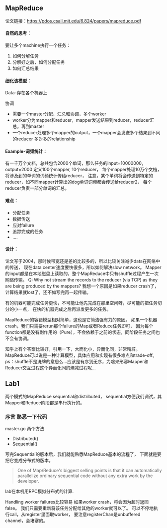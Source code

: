 ## MapReduce

论文链接：https://pdos.csail.mit.edu/6.824/papers/mapreduce.pdf

#### 自然的思考：
要让多个machine执行一个任务：
1. 如何分解任务
2. 分解好之后，如何分配任务
3. 如何汇总结果

#### 细化该模型：

Data-存在各个机器上

协调
- 需要一个master分配、汇总和协调，多个worker
- worker分为mapper和reducer，mapper发送结果到reducer，reducer汇总，再到master
- 一个reducer处理多个mapper的output，一个mapper会发送多个结果到不同的reducer 多对多的relationship
 
#### Example-词频统计：

有一千万个文档，总共包含2000个单词，那么任务的input=10000000，output=2000
定义100个mapper, 10个reducer，
每个mapper处理10万个文档，将涉及到的单词的词频统计传给reducer，
注意，某个单词将会传送到特定的reducer，如不同mapper计算出的dog单词词频都会传送给reducer2，
每个reducer负责一部分单词的汇总。

#### 难点：
- 分配任务
- 数据传送
- 应对failure
- 追踪完成的任务
- ....

#### 设计：
论文写于2004，那时候带宽还是差的比较多的，所以比较关注减少data在网络中的传送，
现在data center速度要快很多，所以如何解决slow network。
Mapper的input都是在本地磁盘上读取的，整个MapReduce中只有shuffle过程产生一次网络传输。
Q: Why not stream the records to the reducer (via TCP) as they are being
       produced by the mappers?
我想一个原因是如果reducer crash了，计算结果就lost了，还不如写完再一起传输。

有的机器可能完成任务更快，不可能让他先完成在那里空闲呀，尽可能的把任务切分的小一点，
在快的机器完成之后再派发更多的任务。

MapReduce的容错模型相对简单，这也是它简洁强有力的原因。
如果一个机器crash，我们只需要rerun那个failure的Map或者Reduce任务即可，
因为每个function都是没有副作用的（Pure），不会依赖于之前的状态，同阶段任务之间也不会有协调。





知乎上有个答案比较好，引用一下，大而化小，异而化同，非常精辟。
MapReduce可以说是一种计算模型，具体应用和实现有很多难点和trade-off。
ps：shuffle不是洗牌的意思么...应该是有序到无序，为啥来形容Mapper和Reducer交互过程这个异而化同的熵减过程呢...

## Lab1
两个模式的MapReduce
sequential和distributed，
sequential方便我们调试，其Mapper和Reduce阶段都是串行执行的。

### 序言 熟悉一下代码
master.go 两个方法
- Distributed()
- Sequential()

写完Sequential的版本后，我们就能熟悉MapReduce基本的流程了，
下面就是要把它变成分布式的版本。
> One of Map/Reduce's biggest selling points is that it can automatically parallelize ordinary sequential code without any extra work by the developer. 

lab在本机用RPC模拟分布式的计算.

Handling worker failures比较容易
如果worker crash，将会因为超时返回false。
我们只需要重新将该任务分配给其他的worker就可以了。
可以不停地执行call，从register里面取worker，
要注意registerChan是unbuffered channel，会堵塞的。







